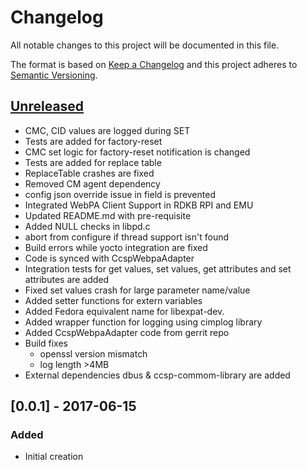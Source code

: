 # Changelog
All notable changes to this project will be documented in this file.

The format is based on [Keep a Changelog](http://keepachangelog.com/en/1.0.0/)
and this project adheres to [Semantic Versioning](http://semver.org/spec/v2.0.0.html).

## [Unreleased]
- CMC, CID values are logged during SET
- Tests are added for factory-reset
- CMC set logic for factory-reset notification is changed
- Tests are added for replace table
- ReplaceTable crashes are fixed
- Removed CM agent dependency
- config json override issue in field is prevented
- Integrated WebPA Client Support in RDKB RPI and EMU 
- Updated README.md with pre-requisite 
- Added NULL checks in libpd.c
- abort from configure if thread support isn't found 
- Build errors while yocto integration are fixed
- Code is synced with CcspWebpaAdapter
- Integration tests for get values, set values, get attributes and set attributes are added
- Fixed set values crash for large parameter name/value
- Added setter functions for extern variables
- Added Fedora equivalent name for libexpat-dev.
- Added wrapper function for logging using cimplog library
- Added CcspWebpaAdapter code from gerrit repo
- Build fixes
    - openssl version mismatch 
    - log length >4MB
- External dependencies dbus & ccsp-commom-library are added

## [0.0.1] - 2017-06-15
### Added
- Initial creation

[Unreleased]: https://github.com/Comcast/parodus2ccsp/compare/953ff88c5ad415ca486fe06164e794efa8021c5d...HEAD

